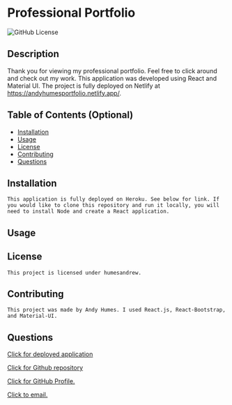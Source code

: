# Professional Portfolio

  ![GitHub License](https://img.shields.io/badge/license-humesandrew-blue.svg)
  ## Description
  Thank you for viewing my professional portfolio. Feel free to click around and check out my work. This application was developed using React and Material UI. The project is fully deployed on Netlify at https://andyhumesportfolio.netlify.app/.

  ## Table of Contents (Optional)
  - [Installation](#installation)
  - [Usage](#usage)
  - [License](#license)
  - [Contributing](#contributing)
  - [Questions](#questions)

  ## Installation
    This application is fully deployed on Heroku. See below for link. If you would like to clone this repository and run it locally, you will need to install Node and create a React application. 
  

  ## Usage


  ## License
    This project is licensed under humesandrew. 

  ## Contributing
    This project was made by Andy Humes. I used React.js, React-Bootstrap, and Material-UI.

  ## Questions

  [Click for deployed application](https://andyhumesportfolio.netlify.app/)
  
  [Click for Github repository](https://github.com/humesandrew/andyhumesportfolio)

  [Click for GitHub Profile.](https://github.com/humesandrew)

  [Click to email.](mailto:humes.andrew@gmail.com)

